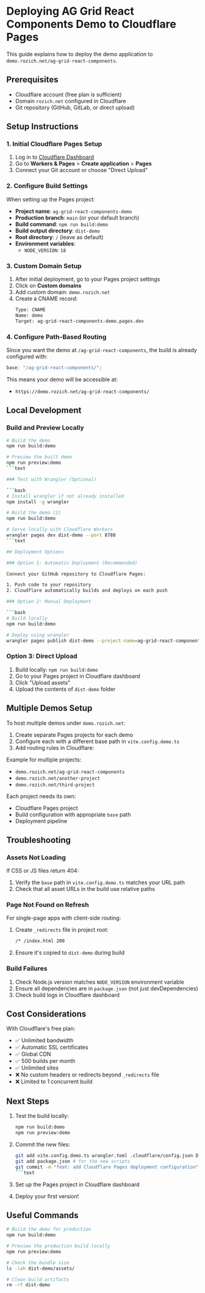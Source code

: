 # Deploying AG Grid React Components Demo to Cloudflare Pages

This guide explains how to deploy the demo application to `demo.rozich.net/ag-grid-react-components`.

## Prerequisites

- Cloudflare account (free plan is sufficient)
- Domain `rozich.net` configured in Cloudflare
- Git repository (GitHub, GitLab, or direct upload)

## Setup Instructions

### 1. Initial Cloudflare Pages Setup

1. Log in to [Cloudflare Dashboard](<[https://dash.cloudflare.co](https://dash.cloudflare.co)m>)
2. Go to **Workers & Pages** > **Create application** > **Pages**
3. Connect your Git account or choose "Direct Upload"

### 2. Configure Build Settings

When setting up the Pages project:

- **Project name**: `ag-grid-react-components-demo`
- **Production branch**: `main` (or your default branch)
- **Build command**: `npm run build:demo`
- **Build output directory**: `dist-demo`
- **Root directory**: `/` (leave as default)
- **Environment variables**:
  - `NODE_VERSION`: `18`

### 3. Custom Domain Setup

1. After initial deployment, go to your Pages project settings
2. Click on **Custom domains**
3. Add custom domain: `demo.rozich.net`
4. Create a CNAME record:
   ```txt
   Type: CNAME
   Name: demo
   Target: ag-grid-react-components-demo.pages.dev
   ```

### 4. Configure Path-Based Routing

Since you want the demo at `/ag-grid-react-components`, the build is already configured with:

```javascript
base: "/ag-grid-react-components/";
```

This means your demo will be accessible at:

- `https://demo.rozich.net/ag-grid-react-components/`

## Local Development

### Build and Preview Locally

````bash
# Build the demo
npm run build:demo

# Preview the built demo
npm run preview:demo
```text

### Test with Wrangler (Optional)

```bash
# Install wrangler if not already installed
npm install -g wrangler

# Build the demo (2)
npm run build:demo

# Serve locally with Cloudflare Workers
wrangler pages dev dist-demo --port 8788
```text

## Deployment Options

### Option 1: Automatic Deployment (Recommended)

Connect your GitHub repository to Cloudflare Pages:

1. Push code to your repository
2. Cloudflare automatically builds and deploys on each push

### Option 2: Manual Deployment

```bash
# Build locally
npm run build:demo

# Deploy using wrangler
wrangler pages publish dist-demo --project-name=ag-grid-react-components-demo
````

### Option 3: Direct Upload

1. Build locally: `npm run build:demo`
2. Go to your Pages project in Cloudflare dashboard
3. Click "Upload assets"
4. Upload the contents of `dist-demo` folder

## Multiple Demos Setup

To host multiple demos under `demo.rozich.net`:

1. Create separate Pages projects for each demo
2. Configure each with a different base path in `vite.config.demo.ts`
3. Add routing rules in Cloudflare:

Example for multiple projects:

- `demo.rozich.net/ag-grid-react-components`
- `demo.rozich.net/another-project`
- `demo.rozich.net/third-project`

Each project needs its own:

- Cloudflare Pages project
- Build configuration with appropriate `base` path
- Deployment pipeline

## Troubleshooting

### Assets Not Loading

If CSS or JS files return 404:

1. Verify the `base` path in `vite.config.demo.ts` matches your URL path
2. Check that all asset URLs in the build use relative paths

### Page Not Found on Refresh

For single-page apps with client-side routing:

1. Create `_redirects` file in project root:
   ```txt
   /* /index.html 200
   ```
2. Ensure it's copied to `dist-demo` during build

### Build Failures

1. Check Node.js version matches `NODE_VERSION` environment variable
2. Ensure all dependencies are in `package.json` (not just devDependencies)
3. Check build logs in Cloudflare dashboard

## Cost Considerations

With Cloudflare's free plan:

- ✅ Unlimited bandwidth
- ✅ Automatic SSL certificates
- ✅ Global CDN
- ✅ 500 builds per month
- ✅ Unlimited sites
- ❌ No custom headers or redirects beyond `_redirects` file
- ❌ Limited to 1 concurrent build

## Next Steps

1. Test the build locally:

   ```bash
   npm run build:demo
   npm run preview:demo
   ```

2. Commit the new files:

   ````bash
   git add vite.config.demo.ts wrangler.toml .cloudflare/config.json DEPLOYMENT.md
   git add package.json # for the new scripts
   git commit -m "feat: add Cloudflare Pages deployment configuration"
   ```text

   ````

3. Set up the Pages project in Cloudflare dashboard

4. Deploy your first version!

## Useful Commands

```bash
# Build the demo for production
npm run build:demo

# Preview the production build locally
npm run preview:demo

# Check the bundle size
ls -lah dist-demo/assets/

# Clean build artifacts
rm -rf dist-demo
```
